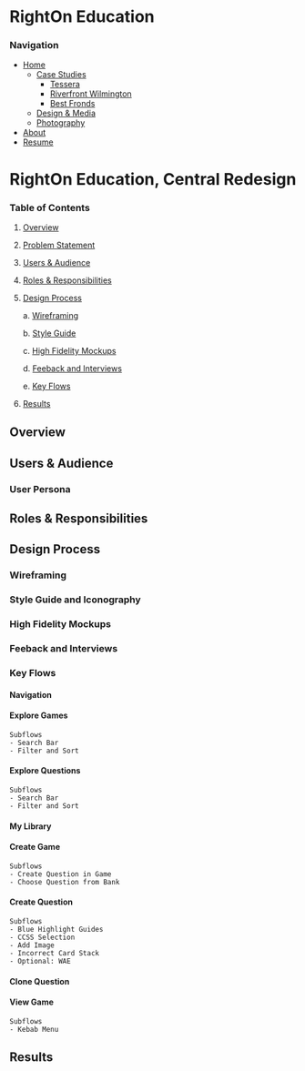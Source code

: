 # RightOn Education

### Navigation
- [Home](Home_Content.md)
    - [Case Studies](CaseStudies_Content.md)
        - [Tessera](CS1_Tessera_Content.md)
        - [Riverfront Wilmington](CS2_RiverfrontWilm_Content.md)
        - [Best Fronds](CS3_BestFronds_Content.md)
    - [Design & Media](DesignAndMedia_Content.md)
    - [Photography](Photography_Content.md)
- [About](About_Content.md)
- [Resume](Resume_Content.md)

# RightOn Education, Central Redesign

### Table of Contents

1. [Overview](#overview)
2. [Problem Statement](#problem-statement)
3. [Users & Audience](#users--audience)
4. [Roles & Responsibilities](#roles--responsibilities)
5. [Design Process](#design-process)
    
    a. [Wireframing](#wireframing)

    b. [Style Guide](#style-guide)

    c. [High Fidelity Mockups](#high-fidelity-mockups)

    d. [Feeback and Interviews](#feedback-and-interviews)

    e. [Key Flows](#key-flows)


6. [Results](#results)

## Overview


## Users & Audience


### User Persona


## Roles & Responsibilities


## Design Process

### Wireframing

### Style Guide and Iconography

### High Fidelity Mockups

### Feeback and Interviews

### Key Flows

#### Navigation

#### Explore Games

    Subflows
    - Search Bar
    - Filter and Sort

#### Explore Questions

    Subflows
    - Search Bar
    - Filter and Sort

#### My Library

#### Create Game

    Subflows
    - Create Question in Game
    - Choose Question from Bank

#### Create Question

    Subflows
    - Blue Highlight Guides
    - CCSS Selection
    - Add Image
    - Incorrect Card Stack
    - Optional: WAE

#### Clone Question

#### View Game

    Subflows
    - Kebab Menu


## Results
